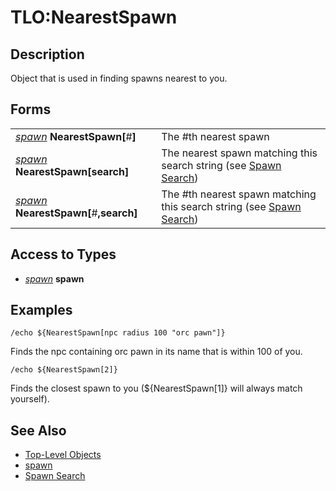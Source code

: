 # TLO:NearestSpawn

## Description

Object that is used in finding spawns nearest to you.

## Forms

|  |  |
| :--- | :--- |
| [_spawn_](../data-types/datatype-spawn.md) **NearestSpawn[**\#**]** | The \#th nearest spawn |
| [_spawn_](../data-types/datatype-spawn.md) **NearestSpawn[**search**]** | The nearest spawn matching this search string (see [Spawn Search](../../general-information/spawn-search.md)) |
| [_spawn_](../data-types/datatype-spawn.md) **NearestSpawn[**\#**,**search**]** | The \#th nearest spawn matching this search string (see [Spawn Search](../../general-information/spawn-search.md)) |

## Access to Types

* [_spawn_](../data-types/datatype-spawn.md) **spawn**

## Examples

`/echo ${NearestSpawn[npc radius 100 "orc pawn"]}`

Finds the npc containing orc pawn in its name that is within 100 of you.

`/echo ${NearestSpawn[2]}`

Finds the closest spawn to you (${NearestSpawn[1]} will always match yourself).

## See Also

* [Top-Level Objects](./)
* [spawn](../data-types/datatype-spawn.md)
* [Spawn Search](../../general-information/spawn-search.md)

